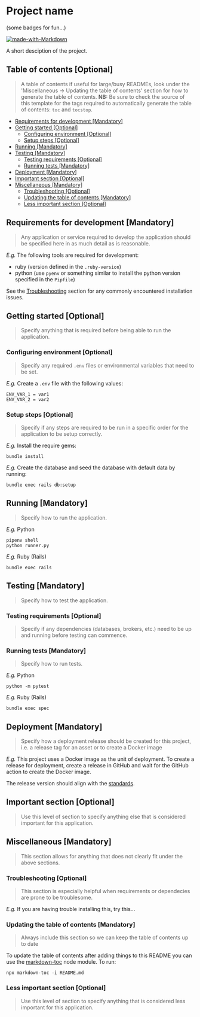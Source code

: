 # Project name

(some badges for fun...)

[![made-with-Markdown](https://img.shields.io/badge/Made%20with-Markdown-1f425f.svg)](http://commonmark.org)

A short desciption of the project.

## Table of contents [Optional]

> A table of contents if useful for large/busy READMEs, look under the 'Miscellaneous -> Updating the table
> of contents' section for how to generate the table of contents.
> __NB:__ Be sure to check the source of this template for the tags required to automatically generate the table of
> contents: `toc` and `tocstop`.

<!-- toc -->

- [Requirements for development [Mandatory]](#requirements-for-development-mandatory)
- [Getting started [Optional]](#getting-started-optional)
  * [Configuring environment [Optional]](#configuring-environment-optional)
  * [Setup steps [Optional]](#setup-steps-optional)
- [Running [Mandatory]](#running-mandatory)
- [Testing [Mandatory]](#testing-mandatory)
  * [Testing requirements [Optional]](#testing-requirements-optional)
  * [Running tests [Mandatory]](#running-tests-mandatory)
- [Deployment [Mandatory]](#deployment-mandatory)
- [Important section [Optional]](#important-section-optional)
- [Miscellaneous [Mandatory]](#miscellaneous-mandatory)
  * [Troubleshooting [Optional]](#troubleshooting-optional)
  * [Updating the table of contents [Mandatory]](#updating-the-table-of-contents-mandatory)
  * [Less important section [Optional]](#less-important-section-optional)

<!-- tocstop -->

## Requirements for development [Mandatory]

> Any application or service required to develop the application should be specified here in as much detail as is
> reasonable.

_E.g._ The following tools are required for development:

- ruby (version defined in the `.ruby-version`)
- python (use `pyenv` or something similar to install the python version specified in the `Pipfile`)

See the [Troubleshooting](#troubleshooting) section for any commonly encountered installation issues.

## Getting started [Optional]

> Specify anything that is required before being able to run the application.

### Configuring environment [Optional]

> Specify any required `.env` files or environmental variables that need to be set.

_E.g._ Create a `.env` file with the following values:

    ENV_VAR_1 = var1
    ENV_VAR_2 = var2

### Setup steps [Optional]

> Specify if any steps are required to be run in a specific order for the application to be setup correctly.

_E.g._ Install the require gems:

    bundle install

_E.g._ Create the database and seed the database with default data by running:

    bundle exec rails db:setup

## Running [Mandatory]

> Specify how to run the application.

_E.g._ Python

    pipenv shell
    python runner.py

_E.g._ Ruby (Rails)

    bundle exec rails

## Testing [Mandatory]

> Specify how to test the application.

### Testing requirements [Optional]

> Specify if any dependencies (databases, brokers, etc.) need to be up and running before testing can
commence.

### Running tests [Mandatory]

> Specify how to run tests.

_E.g._ Python

    python -m pytest

_E.g._ Ruby (Rails)

    bundle exec spec

## Deployment [Mandatory]

> Specify how a deployment release should be created for this project, i.e. a release tag for an asset
> or to create a Docker image

_E.g._ This project uses a Docker image as the unit of deployment. To create a release for deployment, create a release
in GitHub and wait for the GitHub action to create the Docker image.

The release version should align with the [standards](./standards.md).

## Important section [Optional]

> Use this level of section to specify anything else that is considered important for this application.
## Miscellaneous [Mandatory]

> This section allows for anything that does not clearly fit under the above sections.

### Troubleshooting [Optional]

> This section is especially helpful when requirements or dependecies are prone to be troublesome.

_E.g._ If you are having trouble installing this, try this...

### Updating the table of contents [Mandatory]

> Always include this section so we can keep the table of contents up to date

To update the table of contents after adding things to this README you can use the [markdown-toc](https://github.com/jonschlinkert/markdown-toc)
node module. To run:

    npx markdown-toc -i README.md

### Less important section [Optional]

> Use this level of section to specify anything that is considered less important for this application.
